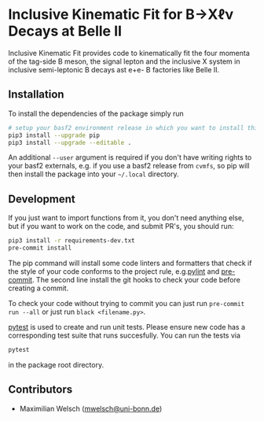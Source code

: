 # Inclusive Kinematic Fit for B→Xℓν Decays at Belle II

Inclusive Kinematic Fit provides code to kinematically fit the four momenta of the tag-side B meson, the signal lepton and the inclusive X system in inclusive semi-leptonic B decays ast e+e- B factories like Belle II.

## Installation

To install the dependencies of the package simply run

```bash
# setup your basf2 environment release in which you want to install this package
pip3 install --upgrade pip
pip3 install --upgrade --editable .
```

An additional `--user` argument is required if you don't have writing rights to
your basf2 externals, e.g. if you use a basf2 release from `cvmfs`, so pip will
then install the package into your `~/.local` directory.


## Development

If you just want to import functions from it, you don't need anything else, but if you want to work on the code, and submit PR's, you should run:

```bash
pip3 install -r requirements-dev.txt
pre-commit install
```

The pip command will install some code linters and formatters that check if the style of your code conforms to the project rule, e.g.[pylint](https://www.pylint.org/) and [pre-commit](https://pre-commit.com/).
The second line install the git hooks to check your code before creating a commit.

To check your code without trying to commit you can just run `pre-commit run
--all` or just run `black <filename.py>`.

[pytest](https://docs.pytest.org/en/stable/index.html) is used to create and run unit tests.
Please ensure new code has a corresponding test suite that runs succesfully.
You can run the tests via
```bash
pytest
```
in the package root directory.


## Contributors
- Maximilian Welsch ([mwelsch@uni-bonn.de](mailto:mwelsch@uni-bonn.de))
